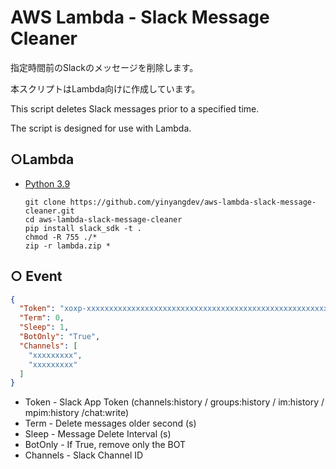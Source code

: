 # AWS Lambda - Slack Message Cleaner

指定時間前のSlackのメッセージを削除します。

本スクリプトはLambda向けに作成しています。



This script deletes Slack messages prior to a specified time.

The script is designed for use with Lambda.



## ○Lambda

- [Python 3.9](https://github.com/yinyangdev/docker-aws)

  ```shell
  git clone https://github.com/yinyangdev/aws-lambda-slack-message-cleaner.git
  cd aws-lambda-slack-message-cleaner
  pip install slack_sdk -t .
  chmod -R 755 ./*
  zip -r lambda.zip *
  ```

  

## ○ Event

```json
{
  "Token": "xoxp-xxxxxxxxxxxxxxxxxxxxxxxxxxxxxxxxxxxxxxxxxxxxxxxxxxxxxxx",
  "Term": 0,
  "Sleep": 1,
  "BotOnly": "True",
  "Channels": [
    "xxxxxxxxx",
    "xxxxxxxxx"
  ]
}
```

- Token - Slack App Token (channels:history / groups:history / im:history / mpim:history /chat:write)
- Term - Delete messages older second (s)
- Sleep - Message Delete Interval (s)
- BotOnly - If True, remove only the BOT
- Channels - Slack Channel ID



